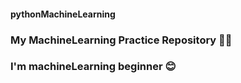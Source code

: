 #### pythonMachineLearning

### My MachineLearning Practice Repository 🎈🎇
### I'm machineLearning beginner 😊
